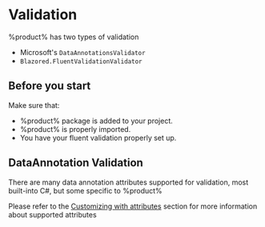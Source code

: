 # Validation

%product% has two types of validation

- Microsoft's `DataAnnotationsValidator`
- `Blazored.FluentValidationValidator`

## Before you start

Make sure that:

- %product% package is added to your project.
- %product% is properly imported.
- You have your fluent validation properly set up.

## DataAnnotation Validation

There are many data annotation attributes supported for validation,
most built-into C#, but some specific to %product%

Please refer to the [Customizing with attributes](attribute-customization.md) section for more 
information about supported attributes